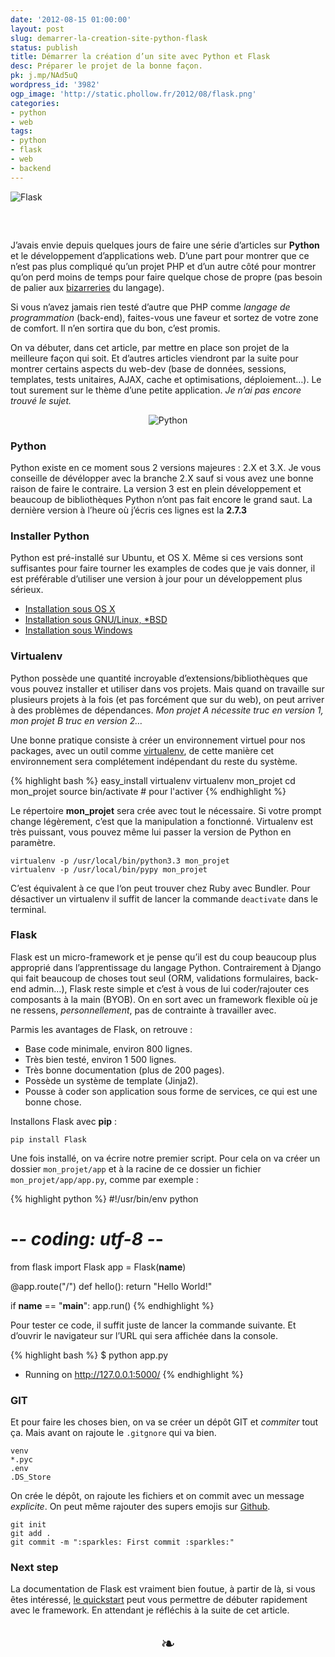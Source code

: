 ```yaml
---
date: '2012-08-15 01:00:00'
layout: post
slug: demarrer-la-creation-site-python-flask
status: publish
title: Démarrer la création d’un site avec Python et Flask
desc: Préparer le projet de la bonne façon.
pk: j.mp/NAd5uQ
wordpress_id: '3982'
ogp_image: 'http://static.phollow.fr/2012/08/flask.png'
categories:
- python
- web
tags:
- python
- flask
- web
- backend
---
```


<p class="fullsizestuff" style="margin-bottom: 60px;">
<img src="http://static.phollow.fr/2012/08/flask.png" alt="Flask">
</p>

J’avais envie depuis quelques jours de faire une série d’articles sur **Python** et le développement d’applications web. D’une part pour montrer que ce n’est pas plus compliqué qu’un projet PHP et d’un autre côté pour montrer qu’on perd moins de temps pour faire quelque chose de propre (pas besoin de palier aux [bizarreries](http://me.veekun.com/blog/2012/04/09/php-a-fractal-of-bad-design/) du langage).

Si vous n’avez jamais rien testé d’autre que PHP comme _langage de programmation_ (back-end), faites-vous une faveur et sortez de votre zone de comfort. Il n’en sortira que du bon, c’est promis. 

On va débuter, dans cet article, par mettre en place son projet de la meilleure façon qui soit. Et d’autres articles viendront par la suite pour montrer certains aspects du web-dev (base de données, sessions, templates, tests unitaires, <abbr>AJAX</abbr>, cache et optimisations, déploiement…). Le tout surement sur le thème d’une petite application. _Je n’ai pas encore trouvé le sujet._

<p style="text-align:center;">
<img src="http://imgs.xkcd.com/comics/python.png" alt="Python" style="display:inline">
</p>

### Python

Python existe en ce moment sous 2 versions majeures : 2.X et 3.X. Je vous conseille de dévélopper avec la branche 2.X sauf si vous avez une bonne raison de faire le contraire. La version 3 est en plein développement et beaucoup de bibliothèques Python n’ont pas fait encore le grand saut. La dernière version à l’heure où j’écris ces lignes est la **2.7.3**

### Installer Python

Python est pré-installé sur Ubuntu, et OS X. Même si ces versions sont suffisantes pour faire tourner les examples de codes que je vais donner, il est préférable d’utiliser une version à jour pour un développement plus sérieux.

* [Installation sous OS X](http://docs.python-guide.org/en/latest/starting/install/osx/)
* [Installation sous GNU/Linux, *BSD](http://docs.python-guide.org/en/latest/starting/install/linux/)
* [Installation sous Windows](http://docs.python-guide.org/en/latest/starting/install/win/)

### Virtualenv

Python possède une quantité incroyable d’extensions/bibliothèques que vous pouvez installer et utiliser dans vos projets. Mais quand on travaille sur plusieurs projets à la fois (et pas forcément que sur du web), on peut arriver à des problèmes de dépendances. _Mon projet A nécessite truc en version 1, mon projet B truc en version 2…_

Une bonne pratique consiste à créer un environnement virtuel pour nos packages, avec un outil comme [virtualenv](http://pypi.python.org/pypi/virtualenv), de cette manière cet environnement sera complétement indépendant du reste du système.

{% highlight bash %}
easy_install virtualenv
virtualenv mon_projet
cd mon_projet
source bin/activate # pour l'activer
{% endhighlight %}

Le répertoire **mon_projet** sera crée avec tout le nécessaire. Si votre prompt change légèrement, c’est que la manipulation a fonctionné. Virtualenv est très puissant, vous pouvez même lui passer la version de Python en paramètre.

    virtualenv -p /usr/local/bin/python3.3 mon_projet
    virtualenv -p /usr/local/bin/pypy mon_projet

C’est équivalent à ce que l‘on peut trouver chez Ruby avec Bundler. Pour désactiver un virtualenv il suffit de lancer la commande `deactivate` dans le terminal.

### Flask

Flask est un micro-framework et je pense qu’il est du coup beaucoup plus approprié dans l’apprentissage du langage Python. Contrairement à Django qui fait beaucoup de choses tout seul (ORM, validations formulaires, back-end admin…), Flask reste simple et c’est à vous de lui coder/rajouter ces composants à la main (BYOB). On en sort avec un framework flexible où je ne ressens, _personnellement_, pas de contrainte à travailler avec.

Parmis les avantages de Flask, on retrouve :

* Base code minimale, environ 800 lignes.
* Très bien testé, environ 1 500 lignes.
* Très bonne documentation (plus de 200 pages).
* Possède un système de template (Jinja2).
* Pousse à coder son application sous forme de services, ce qui est une bonne chose.

Installons Flask avec **pip** :

    pip install Flask

Une fois installé, on va écrire notre premier script. Pour cela on va créer un dossier `mon_projet/app` et à la racine de ce dossier un fichier `mon_projet/app/app.py`, comme par exemple :

{% highlight python %}
#!/usr/bin/env python
# -*- coding: utf-8 -*-

from flask import Flask
app = Flask(__name__)

@app.route("/")
def hello():
    return "Hello World!"

if __name__ == "__main__":
    app.run()
{% endhighlight %}

Pour tester ce code, il suffit juste de lancer la commande suivante. Et d’ouvrir le navigateur sur l’URL qui sera affichée dans la console.

{% highlight bash %}
$ python app.py
 * Running on http://127.0.0.1:5000/
{% endhighlight %}

### GIT

Et pour faire les choses bien, on va se créer un dépôt GIT et _commiter_ tout ça. Mais avant on rajoute le `.gitgnore` qui va bien.

    venv
    *.pyc
    .env
    .DS_Store

On crée le dépôt, on rajoute les fichiers et on commit avec un message _explicite_. On peut même rajouter des supers emojis sur [Github](http://www.emoji-cheat-sheet.com/). 

    git init
    git add .
    git commit -m ":sparkles: First commit :sparkles:"
                                                                 

### Next step

La documentation de Flask est vraiment bien foutue, à partir de là, si vous êtes intéressé, [le quickstart](http://flask.pocoo.org/docs/quickstart/) peut vous permettre de débuter rapidement avec le framework. En attendant je réfléchis à la suite de cet article.

<p style="text-align:center;font-size: 2em;">❧</p>